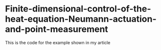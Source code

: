 # Finite-dimensional-control-of-the-heat-equation-Neumann-actuation-and-point-measurement
This is the code for the example shown in my article
